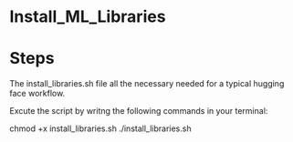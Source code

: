 # Install_ML_Libraries



# Steps
The install_libraries.sh file all the necessary needed for a typical hugging face workflow.

Excute the script by writng the following commands in your terminal:

chmod +x install_libraries.sh
./install_libraries.sh


